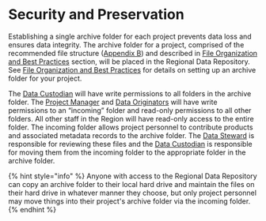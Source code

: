 # Security and Preservation

Establishing a single archive folder for each project prevents data loss and ensures data integrity. The archive folder for a project, comprised of the recommended file structure ([Appendix B](../appendix-b-tree-structure-for-file-organization-of-the-archive-record.md)) and described in [File Organization and Best Practices](../alaska-data-management-101/file-organization-and-best-practices/) section, will be placed in the Regional Data Repository. See [File Organization and Best Practices](../alaska-data-management-101/file-organization-and-best-practices/) for details on setting up an archive folder for your project.&#x20;

The [Data Custodian](establish-roles-and-responsibilities.md) will have write permissions to all folders in the archive folder. The [Project Manager](establish-roles-and-responsibilities.md) and [Data Originators](establish-roles-and-responsibilities.md) will have write permissions to an “incoming” folder and read-only permissions to all other folders. All other staff in the Region will have read-only access to the entire folder. The incoming folder allows project personnel to contribute products and associated metadata records to the archive folder. The [Data Steward](establish-roles-and-responsibilities.md) is responsible for reviewing these files and the [Data Custodian](establish-roles-and-responsibilities.md) is responsible for moving them from the incoming folder to the appropriate folder in the archive folder.

{% hint style="info" %}
Anyone with access to the Regional Data Repository can copy an archive folder to their local hard drive and maintain the files on their hard drive in whatever manner they choose, but only project personnel may move things into their project's archive folder via the incoming folder.
{% endhint %}
